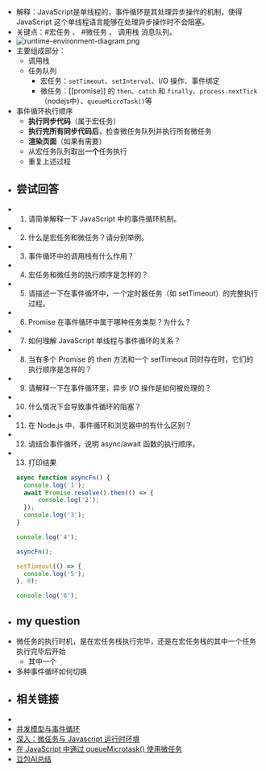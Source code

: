 - 解释：JavaScript是单线程的，事件循环是其处理异步操作的机制，使得 JavaScript 这个单线程语言能够在处理异步操作时不会阻塞。
- 关键点：#宏任务 、 #微任务 、 调用栈 消息队列。
- ![runtime-environment-diagram.png](../assets/runtime-environment-diagram_1749106866640_0.png)
- 主要组成部分：
	- 调用栈
	- 任务队列
		- 宏任务：`setTimeout`、`setInterval`、I/O 操作、事件绑定
		- 微任务：[[promise]] 的 `then`、`catch` 和 `finally`、`process.nextTick`（nodejs中）、`queueMicroTask()`等
- 事件循环执行顺序
	- **执行同步代码**（属于宏任务）
	- **执行完所有同步代码后**，检查微任务队列并执行所有微任务
	- **渲染页面**（如果有需要）
	- 从宏任务队列取出**一个**任务执行
	- 重复上述过程
- ## 尝试回答
- 1.  请简单解释一下 JavaScript 中的事件循环机制。
- 2.  什么是宏任务和微任务？请分别举例。
- 3.  事件循环中的调用栈有什么作用？
- 4.  宏任务和微任务的执行顺序是怎样的？
- 5.  请描述一下在事件循环中，一个定时器任务（如 setTimeout）的完整执行过程。
- 6.  Promise 在事件循环中属于哪种任务类型？为什么？
- 7.  如何理解 JavaScript 单线程与事件循环的关系？
- 8.  当有多个 Promise 的 then 方法和一个 setTimeout 同时存在时，它们的执行顺序是怎样的？
- 9.  请解释一下在事件循环里，异步 I/O 操作是如何被处理的？
- 10.  什么情况下会导致事件循环的阻塞？
- 11.  在 Node.js 中，事件循环和浏览器中的有什么区别？
- 12.  请结合事件循环，说明 async/await 函数的执行顺序。
- 13. 打印结果
  ```js
  async function asyncFn() {
    console.log('1');
    await Promise.resolve().then(() => {
        console.log('2');
    });
    console.log('3');
  }
  
  console.log('4');
  
  asyncFn();
  
  setTimeout(() => {
    console.log('5');
  }, 0);
  
  console.log('6');
  ```
- ## my question
- 微任务的执行时机，是在宏任务栈执行完毕，还是在宏任务栈的其中一个任务执行完毕后开始
	- 其中一个
- 多种事件循环如何切换
- ## 相关链接
-
- [并发模型与事件循环](https://developer.mozilla.org/zh-CN/docs/Web/JavaScript/Event_loop)
- [深入：微任务与 Javascript 运行时环境](https://developer.mozilla.org/zh-CN/docs/Web/API/HTML_DOM_API/Microtask_guide/In_depth)
- [在 JavaScript 中通过 queueMicrotask() 使用微任务](https://developer.mozilla.org/zh-CN/docs/Web/API/HTML_DOM_API/Microtask_guide)
- [豆包AI总结](https://www.doubao.com/thread/w9050ce7ec3fdf475)